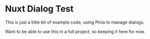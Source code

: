 # Nuxt Dialog Test

This is just a little bit of example code, using Pinia to manage dialogs.

Want to be able to use this in a full project, so keeping it here for now.
